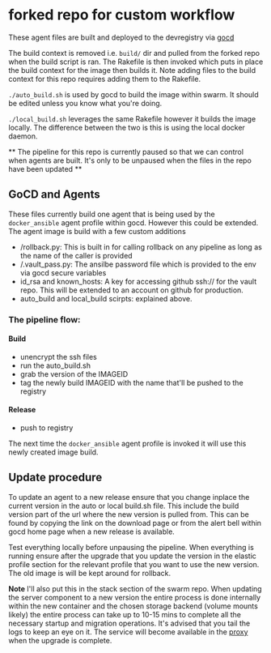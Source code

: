 # forked repo for custom workflow

These agent files are built and deployed to the devregistry via [gocd](https://devcd.arnoldclark.com)

The build context is removed i.e. `build/` dir and pulled from the forked repo when the build script is ran. The Rakefile is then invoked which puts in place the build context for the image then builds it. Note adding files to the build context for this repo requires adding them to the Rakefile.

`./auto_build.sh` is used by gocd to build the image within swarm. It should be edited unless you know what you're doing. 

`./local_build.sh` leverages the same Rakefile however it builds the image locally. The difference between the two is this is using the local docker daemon.

** The pipeline for this repo is currently paused so that we can control when agents are built. It's only to be unpaused when the files in the repo have been updated **

## GoCD and Agents

These files currently build one agent that is being used by the `docker_ansible` agent profile within gocd. However this could be extended. The agent image is build with a few custom additions

- /rollback.py: This is built in for calling rollback on any pipeline as long as the name of the caller is provided
- /.vault_pass.py: The ansilbe password file which is provided to the env via gocd secure variables
- id_rsa and known_hosts: A key for accessing github ssh:// for the vault repo. This will be extended to an account on github for production.
- auto_build and local_build scirpts: explained above. 

### The pipeline flow:

#### Build
- unencrypt the ssh files
- run the auto_build.sh
- grab the version of the IMAGEID
- tag the newly build IMAGEID with the name that'll be pushed to the registry
#### Release
- push to registry

The next time the `docker_ansible` agent profile is invoked it will use this newly created image build.

## Update procedure

To update an agent to a new release ensure that you change inplace the current version in the auto or local build.sh file. This include the build version part of the url where the new version is pulled from. This can be found by copying the link on the download page or from the alert bell within gocd home page when a new release is available. 

Test everything locally before unpausing the pipeline. When everything is running ensure after the upgrade that you update the version in the elastic profile section for the relevant profile that you want to use the new version. The old image is will be kept around for rollback.

**Note** I'll also put this in the stack section of the swarm repo. When updating the server component to a new version the entire process is done internally within the new container and the chosen storage backend (volume mounts likely) the entire process can take up to 10-15 mins to complete all the necessary startup and migration operations. It's advised that you tail the logs to keep an eye on it. The service will become available in the [proxy](https://intprx.arnoldclark.com:4443/haproxy?admin) when the upgrade is complete. 
